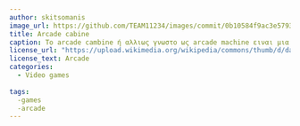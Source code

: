```yaml
---
author: skitsomanis
image_url: https://github.com/TEAM11234/images/commit/0b10584f9ac3e5793015143cd80357fc77dab6bf#diff-9e5050ba21f2d5b9ded2c3d35cfe22ba692dd00c096340a4e6a78cdeef36822d
title: Arcade cabine
caption: Το arcade cambine ή αλλιως γνωστο ως arcade machine ειναι μια κατασκευη που η μορφη της ειναι σαν ντουλαπα και στα σωθηκα της υπαρχει ενα ηλεκτρονικο υλικο ενος παιχνιδιου arcade . Η κατασκευη του ξεκινησε στα μεσα του 1980 και ειχε ως προτυπο καλωδιωσης της Jappan Amusement Machine and Marketing Association (JAMMA) . Υστερα απο εξελιξεις πολλα μοντελα περιελαμβαναν προσθετες υποδοχες για νεες λειτουργιες που δεν υπηρχαν στο προτοτυπο.
license_url: "https://upload.wikimedia.org/wikipedia/commons/thumb/d/da/Fliperama.jpg/450px-Fliperama.jpg"
license_text: Arcade
categories:
  - Video games
  
tags: 
  -games 
  -arcade
---
```

